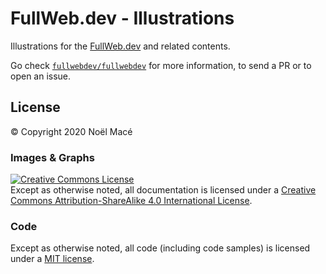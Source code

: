 # FullWeb.dev - Illustrations

Illustrations for the [FullWeb.dev](https://fullweb.dev) and related contents.

Go check [`fullwebdev/fullwebdev`](https://github.com/fullwebdev/fullwebdev) for more information, to send a PR or to open an issue.

## License

© Copyright 2020 Noël Macé

### Images & Graphs

<!-- markdownlint-disable no-inline-html -->

<a rel="license" href="http://creativecommons.org/licenses/by-sa/4.0/"><img alt="Creative Commons License" style="border-width:0" src="https://i.creativecommons.org/l/by-sa/4.0/88x31.png" /></a><br />Except
as otherwise noted, all documentation is licensed under a
<a rel="license" href="http://creativecommons.org/licenses/by-sa/4.0/">Creative
Commons Attribution-ShareAlike 4.0 International License</a>.

<!-- markdownlint-enable no-inline-html -->

### Code

Except as otherwise noted, all code (including code samples) is licensed under a
[MIT license](./LICENSE).
